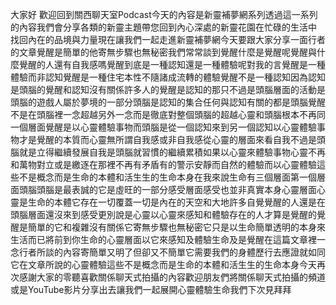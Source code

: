 大家好 歡迎回到關西聊天室Podcast今天的內容是新靈補夢網系列透過這一系列的內容我們會分享各類的新靈主題帶您回到內心深處的新靈花園在忙碌的生活中 找回內在的品境與力量現在讓我們一起走進新靈補夢網今天要跟大家分享一面行者的文章覺醒是簡單的他寄無步驟也無秘密我們常常談到覺醒什麼是覺醒呢覺醒與什麼覺醒的人還有自我感嗎覺醒到底是一種認知還是一種體驗呢對我的言覺醒是一種體驗而非認知覺醒是一種住宅本性不隨諸成流轉的體驗覺醒不是一種認知因為認知是頭腦的覺醒和認知沒有關係許多人的覺醒是認知的那只不過是頭腦層面的活動是頭腦的遊戲人屬於夢境的一部分頭腦是認知的集合任何與認知有關的都是頭腦覺醒不是在頭腦裡一念超越另外一念而是徹底對整個頭腦的超越心靈和頭腦根本不再同一個層面覺醒是以心靈體驗事物而頭腦是從一個認知來到另一個認知以心靈體驗事物才是覺醒的本質而心靈無所謂自我感或非自我感從心靈的層面來看自我不過是頭腦就是立得繼續發展自我是頭腦就習慣的繼續累積如果以心靈來體驗事物心靈不再和萬物對立或是繳逐在那裡不再有矛盾有的警示安靜而自然的體驗而以心靈體驗這些不是概念而是生命的本體和活生生的生命本身在我來說生命有三個層面第一個層面頭腦頭腦是最表誠的它是虛旺的一部分感受層面感受也並非真實本身心靈層面心靈是生命的本體它存在一切覆蓋一切是內在的天空和大地許多自覺覺醒的人還是在頭腦層面還沒來到感受更別說是心靈以心靈來感知和體驗存在的人才算是覺醒的覺醒是簡單的它和複雜沒有關係它寄無步驟也無秘密它只是以生命簡單透明的本身來生活而已將前到你生命的心靈層面以它來感知及體驗生命及是覺醒在這篇文章裡一念行者所談的內容寄簡單又明了但卻又不簡單它需要我們的身體歷行去應證就如同它在文章所說的心靈體驗這些不是概念而是生命的本體和活生生的生命本身今天再次感謝大家的零聽喜歡關係聊天式拍攝的內容歡迎朋友們將關係聊天式拍攝的頻道或是YouTube影片分享出去讓我們一起展開心靈體驗生命我們下次見拜拜